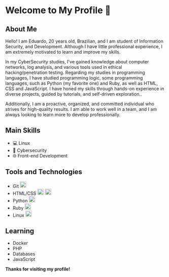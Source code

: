 # Welcome to My Profile 👋

## About Me
Hello! I am Eduardo, 20 years old, Brazilian, and I am student of Information Security, and Development. Although I have little professional experience, I am extremely motivated to learn and improve my skills.

In my CyberSecurity studies, I've gained knowledge about computer networks, log analysis, and various tools used in ethical hacking/penetration testing. Regarding my studies in programming languages, I have studied programming logic, some programming languages, such as Python (my favorite one) and Ruby, as well as HTML, CSS and JavaScript. I have honed my skills through hands-on experience in diverse projects, guided by tutorials, and self-driven exploration..

Additionally, I am a proactive, organized, and committed individual who strives for high-quality results. I am able to work well in a team, and I am always looking to learn more to develop professionally.

## Main Skills
- 💻 Linux
- 🔐 Cybersecurity
- 🌐 Front-end Development

## Tools and Technologies
- Git <img loading="lazy" src="https://cdn.jsdelivr.net/gh/devicons/devicon/icons/git/git-original.svg" width="20" height="20"/>
- HTML/CSS <img loading="lazy" src="https://cdn.jsdelivr.net/gh/devicons/devicon/icons/html5/html5-original.svg" width="20" height="20"/> <img loading="lazy" src="https://cdn.jsdelivr.net/gh/devicons/devicon/icons/css3/css3-original.svg" width="20" height="20"/>
- Python <img loading="lazy" src="https://cdn.jsdelivr.net/gh/devicons/devicon/icons/python/python-original.svg" width="20" height="20"/>
- Ruby <img loading="lazy" src="https://cdn.jsdelivr.net/gh/devicons/devicon/icons/ruby/ruby-original.svg" width="20" height="20"/>
- Linux <img src="https://cdn.jsdelivr.net/gh/devicons/devicon/icons/linux/linux-original.svg" width="20" height="20"/>
          

## Learning
- Docker <link rel="stylesheet" href="https://cdn.jsdelivr.net/gh/devicons/devicon@v2.15.1/devicon.min.css" width="20" height="20">
- PHP <link rel="stylesheet" href="https://cdn.jsdelivr.net/gh/devicons/devicon@v2.15.1/devicon.min.css" width="20" height="20">
- Databases  <link rel="stylesheet" href="https://cdn.jsdelivr.net/gh/devicons/devicon@v2.15.1/devicon.min.css" width="20" height="20"> <link rel="stylesheet" href="https://cdn.jsdelivr.net/gh/devicons/devicon@v2.15.1/devicon.min.css" width="20" height="20">
- JavaScript <link rel="stylesheet" href="https://cdn.jsdelivr.net/gh/devicons/devicon@v2.15.1/devicon.min.css" width="20" height="20">


**Thanks for visiting my profile!**
